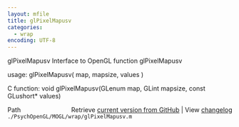 ```yaml
---
layout: mfile
title: glPixelMapusv
categories:
  - wrap
encoding: UTF-8
---
```


glPixelMapusv  Interface to OpenGL function glPixelMapusv

usage:  glPixelMapusv\( map, mapsize, values \)

C function:  void glPixelMapusv\(GLenum map, GLint mapsize, const GLushort\* values\)


<div class="code_header" style="text-align:right;">
  <span style="float:left;">Path&nbsp;&nbsp;</span> <span class="counter">Retrieve <a href=
  "https://raw.github.com/Psychtoolbox-3/Psychtoolbox-3/beta/./PsychOpenGL/MOGL/wrap/glPixelMapusv.m">current version from GitHub</a> | View <a href=
  "https://github.com/Psychtoolbox-3/Psychtoolbox-3/commits/beta/./PsychOpenGL/MOGL/wrap/glPixelMapusv.m">changelog</a></span>
</div>
<div class="code">
  <code>./PsychOpenGL/MOGL/wrap/glPixelMapusv.m</code>
</div>
